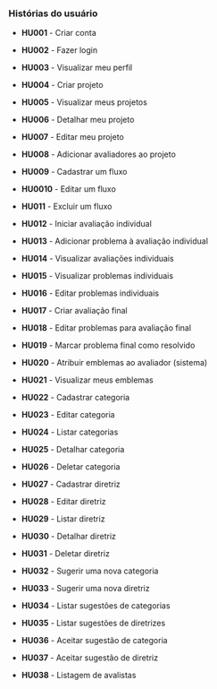 ### Histórias do usuário

- **HU001** - Criar conta
- **HU002** - Fazer login
- **HU003** - Visualizar meu perfil

- **HU004** - Criar projeto
- **HU005** - Visualizar meus projetos
- **HU006** - Detalhar meu projeto
- **HU007** - Editar meu projeto
- **HU008** - Adicionar avaliadores ao projeto
- **HU009** - Cadastrar um fluxo
- **HU0010** - Editar um fluxo
- **HU011** - Excluir um fluxo

- **HU012** - Iniciar avaliação individual
- **HU013** - Adicionar problema à avaliação individual
- **HU014** - Visualizar avaliações individuais
- **HU015** - Visualizar problemas individuais
- **HU016** - Editar problemas individuais
- **HU017** - Criar avaliação final
- **HU018** - Editar problemas para avaliação final
- **HU019** - Marcar problema final como resolvido

- **HU020** - Atribuir emblemas ao avaliador (sistema)
- **HU021** - Visualizar meus emblemas

- **HU022** - Cadastrar categoria
- **HU023** - Editar categoria
- **HU024** - Listar categorias
- **HU025** - Detalhar categoria
- **HU026** - Deletar categoria

- **HU027** - Cadastrar diretriz
- **HU028** - Editar diretriz
- **HU029** - Listar diretriz
- **HU030** - Detalhar diretriz
- **HU031** - Deletar diretriz

- **HU032** - Sugerir uma nova categoria
- **HU033** - Sugerir uma nova diretriz
- **HU034** - Listar sugestões de categorias
- **HU035** - Listar sugestões de diretrizes
- **HU036** - Aceitar sugestão de categoria
- **HU037** - Aceitar sugestão de diretriz

- **HU038** - Listagem de avalistas
